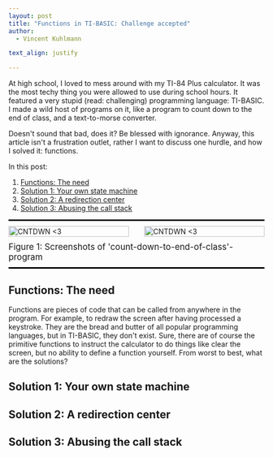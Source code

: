 ```yaml
---
layout: post
title: "Functions in TI-BASIC: Challenge accepted"
author:
  - Vincent Kuhlmann

text_align: justify

---
```


At high school, I loved to mess around with my TI-84 Plus calculator. It was the
most techy thing you were allowed to use during school hours. It featured a very
stupid (read: challenging) programming language: TI-BASIC. I made a wild host of
programs on it, like a program to count down to the end of class, and a
text-to-morse converter.

Doesn't sound that bad, does it? Be blessed with ignorance. Anyway, this article
isn't a frustration outlet, rather I want to discuss one hurdle, and how I
solved it: functions.

In this post:
1. [Functions: The need](#theneed)
2. [Solution 1: Your own state machine](#statemachine)
2. [Solution 2: A redirection center](#redirectioncenter)
3. [Solution 3: Abusing the call stack](#callstack)

<!-- ![CNTDWN <3]({{ "/assets/calculator/calculator_countdown_minutes.jpg" | relative_url }} "CNTDWN <3") -->

<div style="display:flex;flex-flow:column nowrap;gap:10px;border-top:3px solid black;
border-bottom:3px solid black;padding-top:10px;padding-bottom:10px;">
  <div style="display:flex;width:100%;flex-flow:row wrap;gap:30px;">
    <div style="flex:1 1 200px;">
        <img src="{{ "/assets/calculator/calculator_countdown_minutes.jpg" | relative_url }}" alt="CNTDWN <3" 
          style="width:100%;"/>
    </div>
    <div style="flex:1 1 200px;">
      <img src="{{ "/assets/calculator/calculator_countdown_seconds.jpg" | relative_url }}" alt="CNTDWN <3"
        style="width:100%;"/>
    </div>
  </div>
  <div style="font-size:120%;">Figure 1: Screenshots of 'count-down-to-end-of-class'-program</div>
</div>

<!-- But
also at times I did had access to a proper computer, it was great fun. The
reason: TI basic, a very stupid, but hence also very challenging and curious
programming language. I made a wild host of programs on it, like a program to
count down to the end of class, and a text to morse converter.

How bad could that be? How stupid is TI basic? Well, to start with, the
calculator can only show seven lines of code at a time. There were programs in
which I would be scrolling for - what felt like - minutes. Better memorize
exactly how the code works, to avoid scrolling ages trying to figure it out. -->

<!-- Seen how few code lines you see, and seen the screen was only 16 characters
wide, indentation wasn't a thing. -->
<!-- Next on the list, copy+pasting, trying to move around code was - for
non-essential purposes - a practical no-go. There certainly was a way to do it
without reinputting it, and deleting it at the original place, but it involved
copying the whole program and deleting all below. -->

<!-- Just to give you a taste of things: moving/copying code around isn't very
pleasant either, and you want to save data? Guess what, your only solution is
to create a list of numbers. The list is global and has a name of at max 4 our
5 letters. Isn't that great? Anyway, the challenge I want to address in the
post is 

Simple tasks required
a huge amount of code, and you better memorized it well, if you didn't want to
be scrolling for ages. -->

## Functions: The need <span id="theneed"></span>

Functions are pieces of code that can be called from anywhere in the program.
For example, to redraw the screen after having processed a keystroke. They are
the bread and butter of all popular programming languages, but in TI-BASIC, they
don't exist. Sure, there are of course the primitive functions to instruct the
calculator to do things like clear the screen, but no ability to define a
function yourself. From worst to best, what are the solutions?

## Solution 1: Your own state machine <span id="statemachine"></span>

<!-- ```
ClrHome

0→K
1→S
1→N
1→J
{0,0,0,0,0,0}→⌊COUNT

While K≠22 and K≠45

0→C
For(I,1,N)
C+⌊COUNT(I)→C
If I=J and S=0
Then
Output(I,1,">")
Else
Output(I,1," ")
End
Output(I,2,"COUNT:")
Output(I,9,"    ")
Output(I,9,⌊COUNT(I))
End
Output(7,1,"AVG:")
Output(7,9,"        ")
Output(7,9,round(C/N,2))

If S=1
Then
Output(8,1,"COUNTERS:")
Output(8,11,N)
Else
Output(8,1,"           ")
End

0→K
While K=0
getKey→K
End

If S=1
Then

If K=95
Then
min(N+1,dim(⌊COUNT))→N
0→⌊COUNT(N)
0→K
End

If K=85
Then
max(1,N-1)→N
min(N,J)→J
ClrHome
0→K
End

If K=21
Then
0→S
0→K
End

End

If K=21
Then
1→S
End

If K=102
Then
0→⌊COUNT(J)
End

If K=95 or K=85
Then
⌊COUNT(J)-1+2*(K=95)→⌊COUNT(J)
End

If K=34
Then
remainder(J,N)+1→J
End

If K=25
Then
remainder(J+N-2,N)+1→J
End

End
ClrHome
``` -->

<script>
let code = `
ClrHome

0→K
1→S
1→N
1→J
{0,0,0,0,0,0}→⌊COUNT

While K≠22 and K≠45

0→C
For(I,1,N)
C+⌊COUNT(I)→C
If I=J and S=0
Then
Output(I,1,">")
Else
Output(I,1," ")
End
Output(I,2,"COUNT:")
Output(I,9,"    ")
Output(I,9,⌊COUNT(I))
End
Output(7,1,"AVG:")
Output(7,9,"        ")
Output(7,9,round(C/N,2))

If S=1
Then
Output(8,1,"COUNTERS:")
Output(8,11,N)
Else
Output(8,1,"           ")
End

0→K
While K=0
getKey→K
End

If S=1
Then

If K=95
Then
min(N+1,dim(⌊COUNT))→N
0→⌊COUNT(N)
0→K
End

If K=85
Then
max(1,N-1)→N
min(N,J)→J
ClrHome
0→K
End

If K=21
Then
0→S
0→K
End

End

If K=21
Then
1→S
End

If K=102
Then
0→⌊COUNT(J)
End

If K=95 or K=85
Then
⌊COUNT(J)-1+2*(K=95)→⌊COUNT(J)
End

If K=34
Then
remainder(J,N)+1→J
End

If K=25
Then
remainder(J+N-2,N)+1→J
End

End
ClrHome
`;

code = code.replace("\r\n", "\n").replace("\r", "");
code = code.substring(1, code.length - 1);

function formatTI() {
  let el = document.querySelector("#tiCode");
  el.innerHTML = "";
  code = code.trim();
  for (let l of code.split("\n")) {
    let builtup = "";
    let remainingLength = 15;
    while (l.length > 0 || builtup.length == 0) {
      let text = l.substring(0, remainingLength);
      text = text.replaceAll("&", "&amp;").replaceAll("<", "&lt;").replaceAll(">", "&gt;");
      builtup += text + "<br/>";
      l = l.substring(remainingLength);
      remainingLength = 16;
    }

    let t = document.createElement("span");
    t.innerHTML = `
    <span style="user-select:none;">:</span>${builtup}
    `;
    el.appendChild(t);
  }
}

function splitInTILines(code) {
  let outp = [];
  for (let l of code.split("\n")) {
    let remainingLength = 15;
    while (true) {
      let text = l.substring(0, remainingLength);
      text = text.replaceAll("&", "&amp;").replaceAll("<", "&lt;").replaceAll(">", "&gt;");
      if (remainingLength == 15)
        text = `<span style="user-select:none;">:</span>${text}`;
      let terminate = l.length < remainingLength;
      if (terminate)
        text = `${text}<br/>`;
      outp.push(text);

      if (terminate)
        break;
      l = l.substring(remainingLength);
      remainingLength = 16;
    }
  }
  return outp;
}

function createTIBlocks(code, el) {
  el.innerHTML = "";
  let lines = splitInTILines(code);

  for (let i = 0; i < lines.length; i += 7) {
    let sel = lines.slice(i, i + 7);
    let lineDecl = ` Line ${i + 1} `; 
    while (lineDecl.length < 16) {
      if (lineDecl.length < 15)
        lineDecl = "." + lineDecl;
      lineDecl += ".";
    }
    lineDecl = `<span style="user-select:none;">${lineDecl}<br/></span>`;

    sel.splice(0, 0, lineDecl);
    while (sel.length < 8)
      sel.push("<br/>");
    
    let divh = document.createElement("span");
    let fr = document.createElement("div");
    fr.classList = "fr";
    divh.appendChild(fr);

    let frHoriz = document.createElement("div");
    frHoriz.classList = "fr-horiz";
    divh.appendChild(frHoriz);


    let div = document.createElement("span");
    divh.appendChild(div);

    for (let l of sel) {
      let t = document.createElement("span");
      t.innerHTML = l;
      div.appendChild(t);
    }

    el.appendChild(divh);
  }
}


document.addEventListener("DOMContentLoaded", () => {
    //formatTI();
    createTIBlocks(code, document.querySelector("#tiCode"));
});

</script>

<div style="position:relative;width:calc(max(100%, 70vw));margin-left:calc((100% - max(100%, 70vw))/2);">
  <div id="tiCode" class="tiCode">

  </div>
</div>

<!-- <div style="font-family:'Consolas','Courier New',monospace;border:1px solid;
margin-bottom:5px;">
:ClrHome<br/>
:<br/>
:0→K<br/>
:1→S<br/>
:1→N<br/>
:1→J<br/>
:{0,0,0,0,0,0}→⌊<br/>
</div>
<div style="font-family:'Consolas','Courier New',monospace;border:1px solid;">
COUNT<br/>
:<br/>
:While K≠22 and <br/>
K≠45<br/>
:<br/>
:0→C<br/>
:For(I,1,N)<br/>
</div>


<div style="font-family:'Consolas','Courier New',monospace">
<div style="width:8em;text-align:left;">
<pre>
ClrHome

0→K
1→S
1→N
1→J
{0,0,0,0,0,0}→⌊COUNT

While K≠22 and K≠45

0→C
For(I,1,N)
C+⌊COUNT(I)→C
</pre>
</div>
</div> -->


## Solution 2: A redirection center <span id="redirectioncenter"></span>


## Solution 3: Abusing the call stack <span id="callstack"></span>


